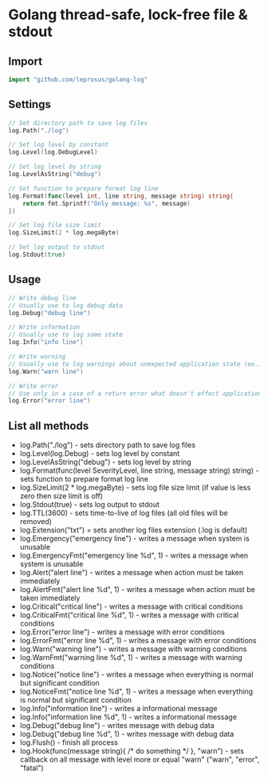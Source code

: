# Golang thread-safe, lock-free file & stdout

## Import
```go
import "github.com/leprosus/golang-log"
```

## Settings

```go
// Set directory path to save log files
log.Path("./log")

// Set log level by constant
log.Level(log.DebugLevel)

// Set log level by string
log.LevelAsString("debug")

// Set function to prepare format log line
log.Format(func(level int, line string, message string) string{
    return fmt.Sprintf("Only message: %s", message)
})

// Set log file size limit
log.SizeLimit(2 * log.megaByte)

// Set log output to stdout 
log.Stdout(true)
```

## Usage
```go
// Write debug line
// Usually use to log debug data
log.Debug("debug line")

// Write information
// Usually use to log some state
log.Info("info line")

// Write warning
// Usually use to log warnings about unexpected application state (ex.: brudforce, incorrect request, bad loging&password authorization) 
log.Warn("warn line")

// Write error
// Use only in a case of a return error what doesn't effect application run
log.Error("error line")
```

## List all methods

* log.Path("./log") - sets directory path to save log files
* log.Level(log.Debug) - sets log level by constant
* log.LevelAsString("debug") - sets log level by string
* log.Format(func(level SeverityLevel, line string, message string) string) - sets function to prepare format log line
* log.SizeLimit(2 * log.megaByte) - sets log file size limit (if value is less zero then size limit is off)
* log.Stdout(true) - sets log output to stdout
* log.TTL(3600) - sets time-to-live of log files (all old files will be removed)
* log.Extension("txt") = sets another log files extension (.log is default)
* log.Emergency("emergency line") - writes a message when system is unusable
* log.EmergencyFmt("emergency line %d", 1) - writes a message when system is unusable
* log.Alert("alert line") - writes a message when action must be taken immediately
* log.AlertFmt("alert line %d", 1) - writes a message when action must be taken immediately
* log.Critical("critical line") - writes a message with critical conditions
* log.CriticalFmt("critical line %d", 1) - writes a message with critical conditions
* log.Error("error line") - writes a message with error conditions
* log.ErrorFmt("error line %d", 1) - writes a message with error conditions
* log.Warn("warning line") - writes a message with warning conditions
* log.WarnFmt("warning line %d", 1) - writes a message with warning conditions
* log.Notice("notice line") - writes a message when everything is normal but significant condition
* log.NoticeFmt("notice line %d", 1) - writes a message when everything is normal but significant condition
* log.Info("information line") - writes a informational message
* log.Info("information line %d", 1) - writes a informational message
* log.Debug("debug line") - writes message with debug data
* log.Debug("debug line %d", 1) - writes message with debug data
* log.Flush() - finish all process
* log.Hook(func(message string){ /* do something */ }, "warn") - sets callback on all message with level more or equal "warn" ("warn", "error", "fatal")